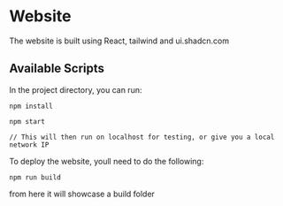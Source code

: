 # Website

The website is built using React, tailwind and ui.shadcn.com 

## Available Scripts

In the project directory, you can run:

`npm install`

`npm start`

`// This will then run on localhost for testing, or give you a local network IP`

To deploy the website, youll need to do the following:

`npm run build`

from here it will showcase a build folder



